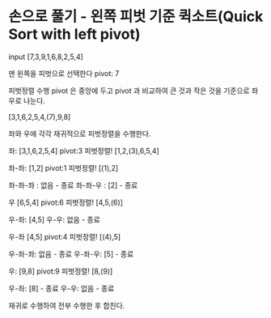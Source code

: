 # 손으로 풀기 - 왼쪽 피벗 기준 퀵소트(Quick Sort with left pivot)

input
[7,3,9,1,6,8,2,5,4]

맨 왼쪽을 피벗으로 선택한다
pivot: 7

피벗정렬 수행
pivot 은 중앙에 두고
pivot 과 비교하여 큰 것과 작은 것을 기준으로 좌우로 나눈다.

[3,1,6,2,5,4,(7),9,8]

좌와 우에 각각 재귀적으로 피벗정렬을 수행한다.

좌:
[3,1,6,2,5,4]
pivot:3
피벗정렬!
[1,2,(3),6,5,4]

좌-좌:
[1,2]
pivot:1
피벗정렬!
[(1),2]

좌-좌-좌 : 없음 - 종료
좌-좌-우 : [2] - 종료

우
[6,5,4]
pivot:6
피벗정렬!
[4,5,(6)]

우-좌: [4,5]
우-우: 없음 - 종료

우-좌
[4,5]
pivot:4
피벗정렬!
[(4),5]

우-좌-좌: 없음 - 종료
우-좌-우: [5] - 종료

우:
[9,8]
pivot:9
피벗정렬!
[8,(9)]

우-좌: [8] - 종료
우-우: 없음 - 종료

재귀로 수행하여 전부 수행한 후 합친다.

